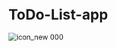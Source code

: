 # ToDo-List-app

![icon_new 000](https://user-images.githubusercontent.com/54323039/85900977-6a4a3800-b81e-11ea-846f-5b94ecb12703.jpg)
